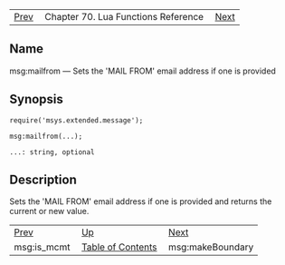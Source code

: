 |     |     |     |
| --- | --- | --- |
| [Prev](lua.ref.msg_is_mcmt)  | Chapter 70. Lua Functions Reference |  [Next](lua.ref.msg_makeBoundary) |

<a name="lua.ref.msg_mailfrom"></a>
## Name

msg:mailfrom — Sets the 'MAIL FROM' email address if one is provided

<a name="idp16831040"></a>
## Synopsis

`require('msys.extended.message');`

`msg:mailfrom(...);`

`...: string, optional`<a name="idp16834736"></a>
## Description

Sets the 'MAIL FROM' email address if one is provided and returns the current or new value.

|     |     |     |
| --- | --- | --- |
| [Prev](lua.ref.msg_is_mcmt)  | [Up](lua.function.details) |  [Next](lua.ref.msg_makeBoundary) |
| msg:is_mcmt  | [Table of Contents](index) |  msg:makeBoundary |

